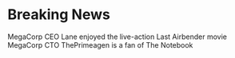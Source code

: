 # Breaking News

MegaCorp CEO Lane enjoyed the live-action Last Airbender movie
MegaCorp CTO ThePrimeagen is a fan of The Notebook
